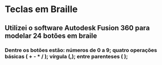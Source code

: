 # Teclas em Braille

## Utilizei o software Autodesk Fusion 360 para modelar 24 botões em braile

### Dentre os botões estão: números de 0 a 9; quatro operações básicas ( + - * / ); vírgula (,); entre parenteses ( ); 
